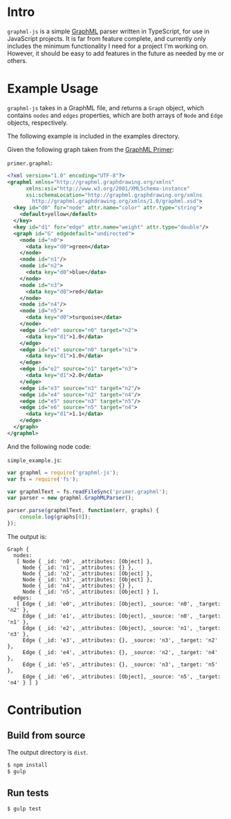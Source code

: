 # Intro

`graphml-js` is a simple [GraphML](http://graphml.graphdrawing.org/) parser written in TypeScript, for use in
JavaScript projects. It is far from feature complete, and currently only includes the
minimum functionality I need for a project I'm working on. However, it should be
easy to add features in the future as needed by me or others.

# Example Usage

`graphml-js` takes in a GraphML file, and returns a `Graph` object, which contains
`nodes` and `edges` properties, which are both arrays of `Node` and `Edge` objects,
respectively.

The following example is included in the examples directory.

Given the following graph taken from the [GraphML Primer](http://graphml.graphdrawing.org/primer/graphml-primer.html):

`primer.graphml`:
```xml
<?xml version="1.0" encoding="UTF-8"?>
<graphml xmlns="http://graphml.graphdrawing.org/xmlns"  
      xmlns:xsi="http://www.w3.org/2001/XMLSchema-instance"
      xsi:schemaLocation="http://graphml.graphdrawing.org/xmlns 
        http://graphml.graphdrawing.org/xmlns/1.0/graphml.xsd">
  <key id="d0" for="node" attr.name="color" attr.type="string">
    <default>yellow</default>
  </key>
  <key id="d1" for="edge" attr.name="weight" attr.type="double"/>
  <graph id="G" edgedefault="undirected">
    <node id="n0">
      <data key="d0">green</data>
    </node>
    <node id="n1"/>
    <node id="n2">
      <data key="d0">blue</data>
    </node>
    <node id="n3">
      <data key="d0">red</data>
    </node>
    <node id="n4"/>
    <node id="n5">
      <data key="d0">turquoise</data>
    </node>
    <edge id="e0" source="n0" target="n2">
      <data key="d1">1.0</data>
    </edge>
    <edge id="e1" source="n0" target="n1">
      <data key="d1">1.0</data>
    </edge>
    <edge id="e2" source="n1" target="n3">
      <data key="d1">2.0</data>
    </edge>
    <edge id="e3" source="n3" target="n2"/>
    <edge id="e4" source="n2" target="n4"/>
    <edge id="e5" source="n3" target="n5"/>
    <edge id="e6" source="n5" target="n4">
      <data key="d1">1.1</data>
    </edge>
  </graph>
</graphml>
```

And the following node code:

`simple_example.js`:
```javascript
var graphml = require('graphml-js');
var fs = require('fs');

var graphmlText = fs.readFileSync('primer.graphml');
var parser = new graphml.GraphMLParser();

parser.parse(graphmlText, function(err, graphs) {
    console.log(graphs[0]);
});
```

The output is:

```
Graph {
  nodes: 
   [ Node { _id: 'n0', _attributes: [Object] },
     Node { _id: 'n1', _attributes: {} },
     Node { _id: 'n2', _attributes: [Object] },
     Node { _id: 'n3', _attributes: [Object] },
     Node { _id: 'n4', _attributes: {} },
     Node { _id: 'n5', _attributes: [Object] } ],
  edges: 
   [ Edge { _id: 'e0', _attributes: [Object], _source: 'n0', _target: 'n2' },
     Edge { _id: 'e1', _attributes: [Object], _source: 'n0', _target: 'n1' },
     Edge { _id: 'e2', _attributes: [Object], _source: 'n1', _target: 'n3' },
     Edge { _id: 'e3', _attributes: {}, _source: 'n3', _target: 'n2' },
     Edge { _id: 'e4', _attributes: {}, _source: 'n2', _target: 'n4' },
     Edge { _id: 'e5', _attributes: {}, _source: 'n3', _target: 'n5' },
     Edge { _id: 'e6', _attributes: [Object], _source: 'n5', _target: 'n4' } ] }
```

# Contribution

## Build from source
The output directory is `dist`.

```bash
$ npm install
$ gulp
```

## Run tests

```bash
$ gulp test
```

